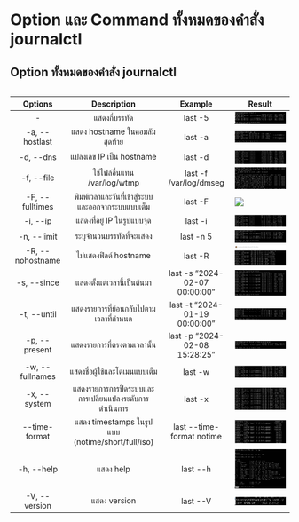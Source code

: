# Option และ Command ทั้งหมดของคำสั่ง journalctl

## Option ทั้งหมดของคำสั่ง journalctl
<div align="center" style="width: 100%; margin: auto;">
<table style="width: 100%; border-collapse: collapse;">
	
| Options                 | Description                | Example   | Result |
| :---------------:  | :---------------------: | :-----------------: | :----------------: |
| -<number> | แสดงกี่บรรทัด | last -5 | <img align="right" width="100%" src="image/lastNumber.png"> |
| -a, --hostlast | แสดง hostname ในคอมลัมสุดท้าย | last -a | <img align="right" width="100%" src="image/lastHostlast.png"> |
| -d, --dns | แปลงเลข IP เป็น hostname | last -d | <img align="right" width="100%" src="image/lastDns.png"> |
| -f, --file <file> | ใช้ไฟล์อื่นแทน /var/log/wtmp | last -f /var/log/dmseg | <img align="right" width="100%" src="image/lastFile.png"> |
| -F, --fulltimes | พิมพ์เวลาและวันที่เข้าสู่ระบบและออกจากระบบแบบเต็ม | last -F | <img align="right" width="100%" src="image/lastFulltimes.png"> |
| -i, --ip | แสดงที่อยู่ IP ในรูปแบบจุด | last -i | <img align="right" width="100%" src="image/lastIP.png"> |
| -n, --limit <number> | ระบุจำนวนบรรทัดที่จะแสดง | last -n 5 | <img align="right" width="100%" src="image/lastLimit.png"> |
| -R, --nohostname | ไม่แสดงฟิลด์ hostname | last -R | <img align="right" width="100%" src="image/lastNohostname.png"> |
| -s, --since <time> | แสดงตั้งแต่เวลานี้เป็นต้นมา | last -s “2024-02-07 00:00:00” | <img align="right" width="100%" src="image/lastSince.png"> |
| -t, --until <time> | แสดงรายการที่ย้อนกลับไปตามเวลาที่กำหนด | last -t “2024-01-19 00:00:00” | <img align="right" width="100%" src="image/lastUntil.png"> |
| -p, --present <time> | แสดงรายการที่ตรงตามเวลานั้น | last -p “2024-02-08 15:28:25” | <img align="right" width="100%" src="image/lastPresent.png"> |
| -w, --fullnames | แสดงชื่อผู้ใช้และโดเมนแบบเต็ม | last -w | <img align="right" width="100%" src="image/lastFullnames.png"> |
| -x, --system | แสดงรายการการปิดระบบและการเปลี่ยนแปลงระดับการดำเนินการ | last -x | <img align="right" width="100%" src="image/lastSystem.png"> |
| --time-format <format> | แสดง timestamps ในรูปแบบ (notime/short/full/iso) | last --time-format notime | <img align="right" width="100%" src="image/lastTimeFormat.png"> |
| -h, --help | แสดง help | last --h | <img align="right" width="100%" src="image/lastHelp.png"> |
| -V, --version | แสดง version | last --V | <img align="right" width="100%" src="image/lastVersion.png"> |
</table>
</div>
